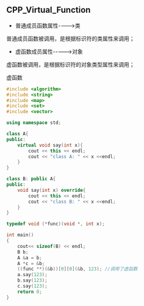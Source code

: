 ## CPP_Virtual_Function

- 普通成员函数属性---->类

普通成员函数被调用，是根据标识符的类属性来调用；

- 虚函数成员属性----->对象

虚函数被调用，是根据标识符的对象类型属性来调用；

虚函数

```c++
#include <algorithm>
#include <string>
#include <map>
#include <set>
#include <vector>

using namespace std;

class A{
public:
	virtual void say(int x){
        cout << this << endl; 
        cout << "class A: " << x <<endl;
    }    
}

class B: public A{
public:
	void say(int x) override{
        cout << this << endl; 
        cout << "class B: " << x <<endl;
    }
}

typedef void (*func)(void *, int x);

int main()
{
    cout<< sizeof(B) << endl;
    B b;
    A &a = b;
    A *c = &b;
    ((func **)(&b))[0][0](&b, 123); //调用了虚函数
    a.say(123);
    b.say(123);
    c.say(123);
    return 0;
}
```

